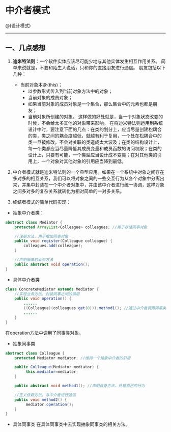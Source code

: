 # 中介者模式

@(设计模式)

-------------

## 一、几点感想

1. **迪米特法则**：一个软件实体应该尽可能少地与其他实体发生相互作用关系。
  简单来说就是，不要和陌生人说话，只和你的直接朋友进行通信。
  朋友包括以下几种：
    - 当前对象本身(this)；
        - 以参数形式传入到当前对象方法中的对象；
        - 当前对象的成员对象；
        - 如果当前对象的成员对象是一个集合，那么集合中的元素也都是朋友；
        - 当前对象所创建的对象。
      这样做的好处就是，当一个对象状态改变的时候，不会给太多其他的对象带来影响。
      在将迪米特法则运用到系统设计中时，要注意下面的几点：在类的划分上，应当尽量创建松耦合的类，类之间的耦合度越低，就越有利于复用，一个处在松耦合中的类一旦被修改，不会对关联的类造成太大波及；在类的结构设计上，每一个类都应当尽量降低其成员变量和成员函数的访问权限；在类的设计上，只要有可能，一个类型应当设计成不变类；在对其他类的引用上，一个对象对其他对象的引用应当降到最低。

1. 中介者模式就是迪米特法则的一个典型应用。如果在一个系统中对象之间存在多对多的相互关系，我们可以将对象之间的一些交互行为从各个对象中分离出来，并集中封装在一个中介者对象中，并由该中介者进行统一协调，这样对象之间多对多的复杂关系就转化为相对简单的一对多关系。

1. 终结者模式的简单代码实现：

- 抽象中介者类：

```java
abstract class Mediator {
    protected ArrayList<Colleague> colleagues; //用于存储同事对象

    //注册方法，用于增加同事对象
    public void register(Colleague colleague) {
        colleagues.add(colleague);
    }

    //声明抽象的业务方法
    public abstract void operation();
}
```

- 具体中介者类

```java
class ConcreteMediator extends Mediator {
    //实现业务方法，封装同事之间的调用
    public void operation() {
        ......
        ((Colleague)(colleagues.get(0))).method1(); //通过中介者调用同事类的方法
        ......
    }
}
```

在operation方法中调用了同事类对象。

- 抽象同事类

```java
abstract class Colleague {
    protected Mediator mediator; //维持一个抽象中介者的引用

    public Colleague(Mediator mediator) {
         this.mediator=mediator;
    }

    public abstract void method1(); //声明自身方法，处理自己的行为

    //定义依赖方法，与中介者进行通信
    public void method2() {
         mediator.operation();
    }
}
```

- 具体同事类
  在具体同事类中去实现抽象同事类的相关方法。
